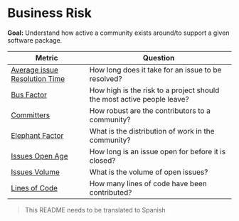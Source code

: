 # Business Risk

**Goal:** Understand how active a community exists around/to support a given software package.

Metric | Question
--- | ---
[Average issue Resolution Time](average-issue-resolution-time.md) | How long does it take for an issue to be resolved?
[Bus Factor](bus-factor.md)| How high is the risk to a project should the most active people leave?
[Committers](committers.md) | How robust are the contributors to a community?
[Elephant Factor](elephant-factor.md)| What is the distribution of work in the community?
[Issues Open Age](issues-open-age.md) | How long is an issue open for before it is closed?
[Issues Volume](issues-volume.md)| What is the volume of open issues?
[Lines of Code](lines-of-code.md)| How many lines of code have been contributed?

> This README needs to be translated to Spanish